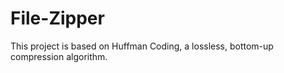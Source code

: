# File-Zipper
This project is based on Huffman Coding, a lossless, bottom-up compression algorithm.
